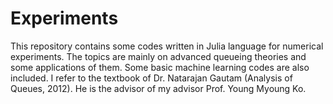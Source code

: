 # Experiments
This repository contains some codes written in Julia language for numerical experiments. The topics are mainly on advanced queueing theories and some applications of them. Some basic machine learning codes are also included. 
I refer to the textbook of Dr. Natarajan Gautam (Analysis of Queues, 2012). He is the advisor of my advisor Prof. Young Myoung Ko.
